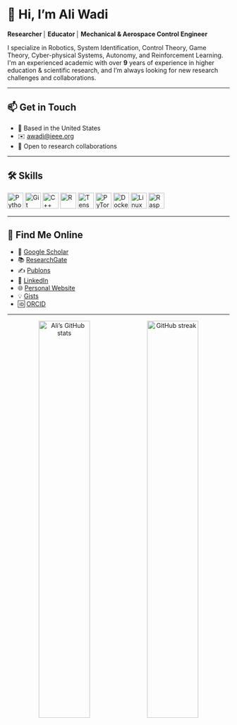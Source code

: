 # 👋 Hi, I’m Ali Wadi

**Researcher │ Educator │ Mechanical & Aerospace Control Engineer**

I specialize in Robotics, System Identification, Control Theory, Game Theory, Cyber-physical Systems, Autonomy, and Reinforcement Learning. I'm an experienced academic with over **9** years of experience in higher education & scientific research, and I’m always looking for new research challenges and collaborations.

---

## 📫 Get in Touch

- 📍 Based in the United States  
- ✉️ [awadi@ieee.org](mailto:awadi@ieee.org)  
- 🤝 Open to research collaborations

---

## 🛠️ Skills

<p align="left">
  <a href="https://www.python.org/" target="_blank" rel="noreferrer"><img src="https://raw.githubusercontent.com/danielcranney/readme-generator/main/public/icons/skills/python-colored.svg" alt="Python" width="36" height="36"/></a>
  <a href="https://git-scm.com/" target="_blank" rel="noreferrer"><img src="https://raw.githubusercontent.com/danielcranney/readme-generator/main/public/icons/skills/git-colored.svg" alt="Git" width="36" height="36"/></a>
  <a href="https://en.cppreference.com/w/" target="_blank" rel="noreferrer"><img src="https://raw.githubusercontent.com/danielcranney/readme-generator/main/public/icons/skills/cplusplus-colored.svg" alt="C++" width="36" height="36"/></a>
  <a href="https://www.r-project.org/" target="_blank" rel="noreferrer"><img src="https://raw.githubusercontent.com/danielcranney/readme-generator/main/public/icons/skills/rlang-colored.svg" alt="R" width="36" height="36"/></a>
  <a href="https://www.tensorflow.org/" target="_blank" rel="noreferrer"><img src="https://raw.githubusercontent.com/danielcranney/readme-generator/main/public/icons/skills/tensorflow-colored.svg" alt="TensorFlow" width="36" height="36"/></a>
  <a href="https://pytorch.org/" target="_blank" rel="noreferrer"><img src="https://raw.githubusercontent.com/danielcranney/readme-generator/main/public/icons/skills/pytorch-colored.svg" alt="PyTorch" width="36" height="36"/></a>
  <a href="https://www.docker.com/" target="_blank" rel="noreferrer"><img src="https://raw.githubusercontent.com/danielcranney/readme-generator/main/public/icons/skills/docker-colored.svg" alt="Docker" width="36" height="36"/></a>
  <a href="https://www.linux.org" target="_blank" rel="noreferrer"><img src="https://raw.githubusercontent.com/danielcranney/readme-generator/main/public/icons/skills/linux-colored.svg" alt="Linux" width="36" height="36"/></a>
  <a href="https://www.raspberrypi.org/" target="_blank" rel="noreferrer"><img src="https://raw.githubusercontent.com/danielcranney/readme-generator/main/public/icons/skills/raspberrypi-colored.svg" alt="Raspberry Pi" width="36" height="36"/></a>
  <!-- add or remove icons as you like -->
</p>

---

## 🔗 Find Me Online

- 🔬 [Google Scholar](https://scholar.google.com/citations?user=J1IwyQkAAAAJ&hl=en)  
- 📚 [ResearchGate](https://www.researchgate.net/profile/Ali-Wadi)  
- ✍️ [Publons](https://publons.com/researcher/3750839/ali-wadi/)  
- 💼 [LinkedIn](https://www.linkedin.com/in/aliwadi/)  
- 🌐 [Personal Website](https://www.aus.edu/faculty/ali-wadi)  
- 💡 [Gists](https://gist.github.com/aliwadi)  
- 🆔 [ORCID](https://orcid.org/0000-0002-4617-7026)

---

<p align="center">
  <img src="https://github-readme-stats.vercel.app/api?username=aliwadi&show_icons=true&count_private=true&theme=dark&hide_border=true" alt="Ali’s GitHub stats" width="48%"/>
  <img src="https://github-readme-streak-stats.herokuapp.com?user=aliwadi&theme=dark&hide_border=true&background=00000000" alt="GitHub streak" width="48%"/>
</p>
